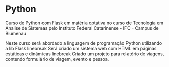 # Python
Curso de Python com Flask em matéria optativa no curso de Tecnologia em Analise de Sistemas pelo Instituto Federal Catarinense - IFC - Campus de Blumenau

Neste curso será abordado a linguagem de programação Python utilizando a lib Flask
linebreak
Será criado um sistema web com HTML em páginas estáticas e dinâmicas
linebreak
Criado um projeto para relatório de viagens, contendo formulário de viagem, evento e pessoa.

